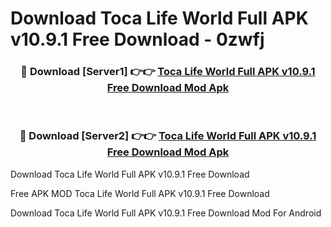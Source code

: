 # Download Toca Life World Full APK v10.9.1 Free Download - 0zwfj



<div align="center">
<h3>🔴 Download [Server1] 👉👉 <a href="https://momento.my/?title=Toca_Life_World_Full_APK_v10.9.1_Free_Download">Toca Life World Full APK v10.9.1 Free Download Mod Apk</a></h3><br>

<h3>🔴 Download [Server2] 👉👉 <a href="https://momento.my/?title=Toca_Life_World_Full_APK_v10.9.1_Free_Download">Toca Life World Full APK v10.9.1 Free Download Mod Apk</a></h3>
</div>



Download Toca Life World Full APK v10.9.1 Free Download 

Free APK MOD Toca Life World Full APK v10.9.1 Free Download 

Download Toca Life World Full APK v10.9.1 Free Download Mod For Android
